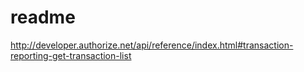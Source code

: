 readme
======
http://developer.authorize.net/api/reference/index.html#transaction-reporting-get-transaction-list